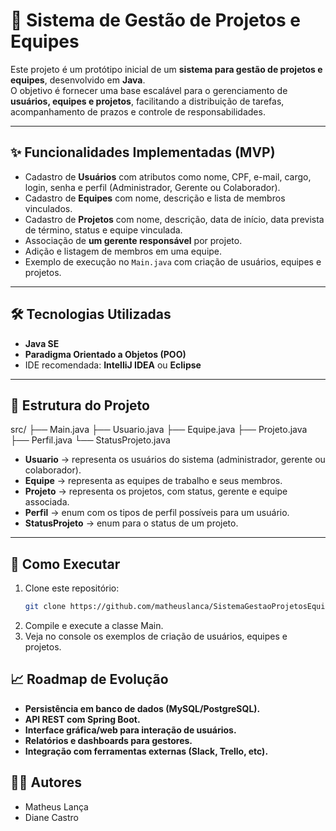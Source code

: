 # 📌 Sistema de Gestão de Projetos e Equipes

Este projeto é um protótipo inicial de um **sistema para gestão de projetos e equipes**, desenvolvido em **Java**.  
O objetivo é fornecer uma base escalável para o gerenciamento de **usuários, equipes e projetos**, facilitando a distribuição de tarefas, acompanhamento de prazos e controle de responsabilidades.

---

## ✨ Funcionalidades Implementadas (MVP)

- Cadastro de **Usuários** com atributos como nome, CPF, e-mail, cargo, login, senha e perfil (Administrador, Gerente ou Colaborador).
- Cadastro de **Equipes** com nome, descrição e lista de membros vinculados.
- Cadastro de **Projetos** com nome, descrição, data de início, data prevista de término, status e equipe vinculada.
- Associação de **um gerente responsável** por projeto.
- Adição e listagem de membros em uma equipe.
- Exemplo de execução no `Main.java` com criação de usuários, equipes e projetos.

---

## 🛠️ Tecnologias Utilizadas

- **Java SE**  
- **Paradigma Orientado a Objetos (POO)**  
- IDE recomendada: **IntelliJ IDEA** ou **Eclipse**  

---

## 📂 Estrutura do Projeto
src/
├── Main.java
├── Usuario.java
├── Equipe.java
├── Projeto.java
├── Perfil.java
└── StatusProjeto.java


- **Usuario** → representa os usuários do sistema (administrador, gerente ou colaborador).  
- **Equipe** → representa as equipes de trabalho e seus membros.  
- **Projeto** → representa os projetos, com status, gerente e equipe associada.  
- **Perfil** → enum com os tipos de perfil possíveis para um usuário.  
- **StatusProjeto** → enum para o status de um projeto.  

---

## 🚀 Como Executar

1. Clone este repositório:
   ```bash
   git clone https://github.com/matheuslanca/SistemaGestaoProjetosEquipes.git
2. Compile e execute a classe Main.
3. Veja no console os exemplos de criação de usuários, equipes e projetos.

## 📈 Roadmap de Evolução
- **Persistência em banco de dados (MySQL/PostgreSQL).**
- **API REST com Spring Boot.**
- **Interface gráfica/web para interação de usuários.**
- **Relatórios e dashboards para gestores.**
- **Integração com ferramentas externas (Slack, Trello, etc).**

## 👨‍💻 Autores
- Matheus Lança
- Diane Castro


